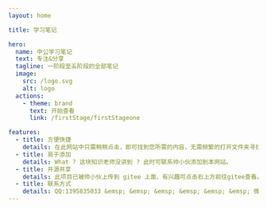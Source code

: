```yaml
---
layout: home

title: 学习笔记

hero:
  name: 中公学习笔记
  text: 专注&分享
  tagline: 一阶段至五阶段的全部笔记
  image: 
    src: /logo.svg
    alt: logo
  actions:
    - theme: brand
      text: 开始查看
      link: /firstStage/firstStageone

features:
  - title: 方便快捷
    details: 在此网站中只需稍稍点击，即可找到您所需的内容，无需频繁的打开文件夹寻找内容。
  - title: 易于添加
    details: What ? 这块知识老师没讲到 ? 此时可联系帅小伙添加到本网站。
  - title: 开源共享
    details: 此项目已被帅小伙上传到 gitee 上面，有兴趣可点击右上方前往gitee查看。
  - title: 联系方式
    details: QQ:1395835033 &emsp; &emsp; &emsp; &emsp; &emsp; &emsp; 微信(手机号):18291926010
---
```


